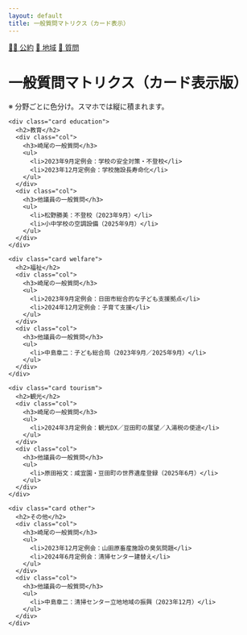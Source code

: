 ```yaml
---
layout: default
title: 一般質問マトリクス（カード表示）
---
```


<link rel="stylesheet" href="{{ site.baseurl }}/assets/style.css">

<div class="nav">
  <a href="{{ site.baseurl }}/#pledges">🏳️‍🌈 公約</a>
  <a href="{{ site.baseurl }}/activities">📍 地域</a>
  <a href="{{ site.baseurl }}/matrix">💬 質問</a>
</div>

<div class="wrapper">
  <h1>一般質問マトリクス（カード表示版）</h1>
  <p class="meta">※ 分野ごとに色分け。スマホでは縦に積まれます。</p>

  <div class="matrix-cards">

    <div class="card education">
      <h2>教育</h2>
      <div class="col">
        <h3>崎尾の一般質問</h3>
        <ul>
          <li>2023年9月定例会：学校の安全対策・不登校</li>
          <li>2023年12月定例会：学校施設長寿命化</li>
        </ul>
      </div>
      <div class="col">
        <h3>他議員の一般質問</h3>
        <ul>
          <li>松野勝美：不登校（2023年9月）</li>
          <li>小中学校の空調設備（2025年9月）</li>
        </ul>
      </div>
    </div>

    <div class="card welfare">
      <h2>福祉</h2>
      <div class="col">
        <h3>崎尾の一般質問</h3>
        <ul>
          <li>2023年9月定例会：日田市総合的な子ども支援拠点</li>
          <li>2024年12月定例会：子育て支援</li>
        </ul>
      </div>
      <div class="col">
        <h3>他議員の一般質問</h3>
        <ul>
          <li>中島章二：子ども総合局（2023年9月／2025年9月）</li>
        </ul>
      </div>
    </div>

    <div class="card tourism">
      <h2>観光</h2>
      <div class="col">
        <h3>崎尾の一般質問</h3>
        <ul>
          <li>2024年3月定例会：観光DX／豆田町の展望／入湯税の使途</li>
        </ul>
      </div>
      <div class="col">
        <h3>他議員の一般質問</h3>
        <ul>
          <li>原田裕文：咸宜園・豆田町の世界遺産登録（2025年6月）</li>
        </ul>
      </div>
    </div>

    <div class="card other">
      <h2>その他</h2>
      <div class="col">
        <h3>崎尾の一般質問</h3>
        <ul>
          <li>2023年12月定例会：山田原畜産施設の臭気問題</li>
          <li>2024年6月定例会：清掃センター建替え</li>
        </ul>
      </div>
      <div class="col">
        <h3>他議員の一般質問</h3>
        <ul>
          <li>中島章二：清掃センター立地地域の振興（2023年12月）</li>
        </ul>
      </div>
    </div>

  </div>
</div>
